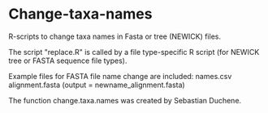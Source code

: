 # Change-taxa-names
R-scripts to change taxa names in Fasta or tree (NEWICK) files. 

The script "replace.R" is called by a file type-specific R script (for NEWICK tree or FASTA sequence file types). 

Example files for FASTA file name change are included:
names.csv
alignment.fasta
(output = newname_alignment.fasta)

The function change.taxa.names was created by Sebastian Duchene.

